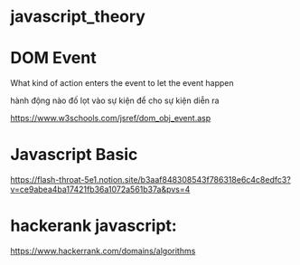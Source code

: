 # javascript_theory

# DOM Event

What kind of action enters the event to let the event happen

hành động nào đố lọt vào sự kiện để cho sự kiện diễn ra 

https://www.w3schools.com/jsref/dom_obj_event.asp

# Javascript Basic

https://flash-throat-5e1.notion.site/b3aaf848308543f786318e6c4c8edfc3?v=ce9abea4ba17421fb36a1072a561b37a&pvs=4

# hackerank javascript:

https://www.hackerrank.com/domains/algorithms
